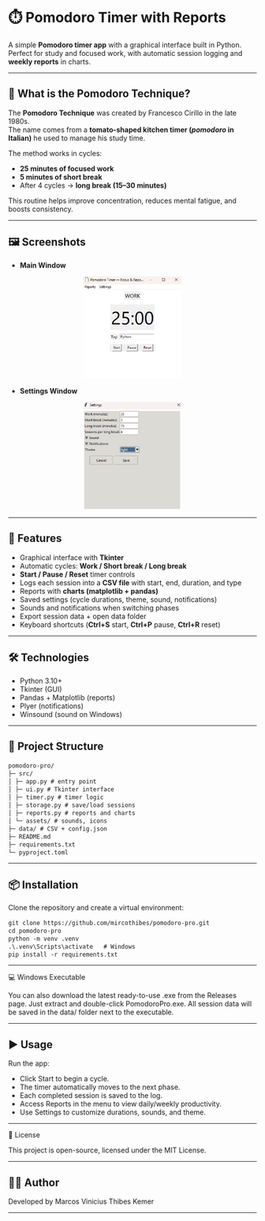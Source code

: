 # ⏱️ Pomodoro Timer with Reports

A simple **Pomodoro timer app** with a graphical interface built in Python.  
Perfect for study and focused work, with automatic session logging and **weekly reports** in charts.  

---

## 📖 What is the Pomodoro Technique?  
The **Pomodoro Technique** was created by Francesco Cirillo in the late 1980s.  
The name comes from a **tomato-shaped kitchen timer (*pomodoro* in Italian)** he used to manage his study time.  

The method works in cycles:  
- **25 minutes of focused work**  
- **5 minutes of short break**  
- After 4 cycles → **long break (15–30 minutes)**  

This routine helps improve concentration, reduces mental fatigue, and boosts consistency.

---

## 🖼️ Screenshots

- **Main Window** 

<p align="center">
  <img src="docs/main-window-light.png" alt="Main Window (Light)" width="200">
</p>

- **Settings Window**

<p align="center">
  <img src="docs/settings.png" alt="Settings Window" width="200">
</p>

---

## 🚀 Features
- Graphical interface with **Tkinter**  
- Automatic cycles: **Work / Short break / Long break**  
- **Start / Pause / Reset** timer controls  
- Logs each session into a **CSV file** with start, end, duration, and type  
- Reports with **charts (matplotlib + pandas)**  
- Saved settings (cycle durations, theme, sound, notifications)  
- Sounds and notifications when switching phases  
- Export session data + open data folder  
- Keyboard shortcuts (**Ctrl+S** start, **Ctrl+P** pause, **Ctrl+R** reset)

---

## 🛠️ Technologies
- Python 3.10+  
- Tkinter (GUI)  
- Pandas + Matplotlib (reports)  
- Plyer (notifications)  
- Winsound (sound on Windows)  

---

## 📂 Project Structure
```
pomodoro-pro/
├─ src/
│ ├─ app.py # entry point
│ ├─ ui.py # Tkinter interface
│ ├─ timer.py # timer logic
│ ├─ storage.py # save/load sessions
│ ├─ reports.py # reports and charts
│ └─ assets/ # sounds, icons
├─ data/ # CSV + config.json
├─ README.md
├─ requirements.txt
└─ pyproject.toml
```
---

## 📦 Installation
Clone the repository and create a virtual environment:
```
git clone https://github.com/mircothibes/pomodoro-pro.git
cd pomodoro-pro
python -m venv .venv
.\.venv\Scripts\activate   # Windows
pip install -r requirements.txt
```
---

💻 Windows Executable

You can also download the latest ready-to-use .exe from the Releases page.
Just extract and double-click PomodoroPro.exe.
All session data will be saved in the data/ folder next to the executable.

---

## ▶️ Usage

Run the app:

- Click Start to begin a cycle.
- The timer automatically moves to the next phase.
- Each completed session is saved to the log.
- Access Reports in the menu to view daily/weekly productivity.
- Use Settings to customize durations, sounds, and theme.

---

📜 License

This project is open-source, licensed under the MIT License.

---

## 👨‍💻 Author

Developed by Marcos Vinicius Thibes Kemer

---